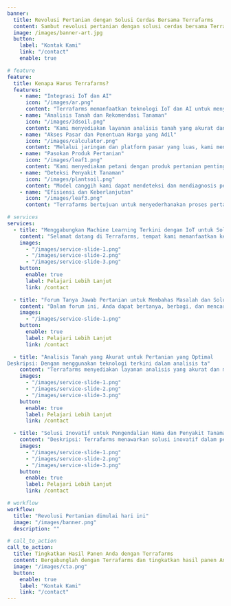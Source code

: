 ```yaml
---
banner:
  title: Revolusi Pertanian dengan Solusi Cerdas Bersama Terrafarms
  content: Sambut revolusi pertanian dengan solusi cerdas bersama Terrafarms. Kami memanfaatkan teknologi terkini seperti kecerdasan buatan (AI) dan Internet of Things (IoT) untuk menghadirkan solusi inovatif dalam dunia pertanian. Dengan Terrafarms, Anda dapat mengoptimalkan proses pertanian Anda, mulai dari analisis tanah yang mendalam, pemantauan pertumbuhan tanaman secara real-time, hingga pengelolaan sumber daya yang efisien.
  image: /images/banner-art.jpg
  button:
    label: "Kontak Kami"
    link: "/contact"
    enable: true

# feature
feature:
  title: Kenapa Harus Terrafarms?
  features:
    - name: "Integrasi IoT dan AI"
      icon: "/images/ar.png"
      content: "Terrafarms memanfaatkan teknologi IoT dan AI untuk menyediakan solusi komprehensif bagi para petani, memungkinkan mereka untuk mengambil keputusan berdasarkan data dan meningkatkan praktik pertanian."
    - name: "Analisis Tanah dan Rekomendasi Tanaman"
      icon: "/images/3dsoil.png"
      content: "Kami menyediakan layanan analisis tanah yang akurat dan rekomendasi tanaman menggunakan model pembelajaran mesin canggih, membantu petani mengoptimalkan pemilihan tanaman sesuai dengan jenis tanah yang berbeda."
    - name: "Akses Pasar dan Penentuan Harga yang Adil"
      icon: "/images/calculator.png"
      content: "Melalui jaringan dan platform pasar yang luas, kami menghubungkan petani dengan pembeli, memastikan harga yang adil dan memfasilitasi akses pasar bagi produk pertanian mereka."
    - name: "Pasokan Produk Pertanian"
      icon: "/images/leaf1.png"
      content: "Kami menyediakan petani dengan produk pertanian penting seperti benih, pupuk, dan pestisida, memastikan mereka memiliki akses ke input berkualitas tinggi untuk budidaya tanaman mereka."
    - name: "Deteksi Penyakit Tanaman"
      icon: "/images/plantsoil.png"
      content: "Model canggih kami dapat mendeteksi dan mendiagnosis penyakit tanaman berdasarkan gejala visual, memungkinkan petani untuk mengambil tindakan cepat untuk mencegah kerugian panen dan memaksimalkan hasil."
    - name: "Efisiensi dan Keberlanjutan"
      icon: "/images/leaf3.png"
      content: "Terrafarms bertujuan untuk menyederhanakan proses pertanian, meningkatkan efisiensi, dan mempromosikan praktik pertanian yang berkelanjutan untuk kepentingan petani, lingkungan, dan masyarakat."

# services
services:
  - title: "Menggabungkan Machine Learning Terkini dengan IoT untuk Solusi yang Lebih Baik"
    content: "Selamat datang di Terrafarms, tempat kami memanfaatkan kekuatan machine learning terkini dan teknologi IoT untuk menyediakan solusi yang luar biasa. Misi kami adalah merevolusi industri agribisnis dengan memanfaatkan sinergi antara kedua teknologi terobosan ini."
    images:
      - "/images/service-slide-1.png"
      - "/images/service-slide-2.png"
      - "/images/service-slide-3.png"
    button:
      enable: true
      label: Pelajari Lebih Lanjut
      link: /contact

  - title: "Forum Tanya Jawab Pertanian untuk Membahas Masalah dan Solusi"
    content: "Dalam forum ini, Anda dapat bertanya, berbagi, dan mencari solusi mengenai berbagai masalah dan tantangan yang terkait dengan bidang pertanian. Temukan jawaban dari para ahli dan komunitas yang berpengalaman dalam industri pertanian, serta berdiskusi tentang inovasi, teknik terbaru, dan praktik terbaik dalam pertanian. Forum ini merupakan wadah yang sangat berguna bagi para petani, peternak, dan semua individu yang tertarik dengan pertanian untuk saling bertukar pengetahuan, pengalaman, serta memperluas jaringan dalam rangka mengembangkan sektor pertanian yang berkelanjutan."
    images:
      - "/images/service-slide-1.png"
    button:
      enable: true
      label: Pelajari Lebih Lanjut
      link: /contact

  - title: "Analisis Tanah yang Akurat untuk Pertanian yang Optimal
Deskripsi: Dengan menggunakan teknologi terkini dalam analisis ta"
    content: "Terrafarms menyediakan layanan analisis yang akurat dan mendalam untuk membantu petani mengoptimalkan praktik pertanian mereka. Dapatkan informasi terperinci tentang komposisi tanah, nutrisi, pH, dan faktor lainnya yang memengaruhi pertumbuhan tanaman. Dengan pemahaman yang lebih baik tentang kondisi tanah, petani dapat mengambil langkah-langkah yang tepat untuk meningkatkan produktivitas dan kualitas hasil panen."
    images:
      - "/images/service-slide-1.png"
      - "/images/service-slide-2.png"
      - "/images/service-slide-3.png"
    button:
      enable: true
      label: Pelajari Lebih Lanjut
      link: /contact

  - title: "Solusi Inovatif untuk Pengendalian Hama dan Penyakit Tanaman"
    content: "Deskripsi: Terrafarms menawarkan solusi inovatif dalam pengendalian hama dan penyakit tanaman. Melalui penerapan teknologi terbaru, kami dapat mendeteksi secara dini keberadaan hama dan penyakit tanaman serta memberikan rekomendasi pengendalian yang efektif. Dengan bantuan solusi kami, petani dapat mengurangi kerugian panen akibat serangan hama dan penyakit, serta menjaga kesehatan dan produktivitas tanaman secara berkelanjutan."
    images:
      - "/images/service-slide-1.png"
      - "/images/service-slide-2.png"
      - "/images/service-slide-3.png"
    button:
      enable: true
      label: Pelajari Lebih Lanjut
      link: /contact

# workflow
workflow:
  title: "Revolusi Pertanian dimulai hari ini"
  image: "/images/banner.png"
  description: ""

# call_to_action
call_to_action:
  title: Tingkatkan Hasil Panen Anda dengan Terrafarms
  content: Bergabunglah dengan Terrafarms dan tingkatkan hasil panen Anda dengan solusi terdepan dalam pertanian. Dengan teknologi canggih yang menggabungkan kecerdasan buatan (AI) dan Internet of Things (IoT), kami memberikan solusi yang inovatif dan terpercaya untuk mengoptimalkan produksi tanaman Anda. 
  image: "/images/cta.png"
  button:
    enable: true
    label: "Kontak Kami"
    link: "/contact"
---
```

